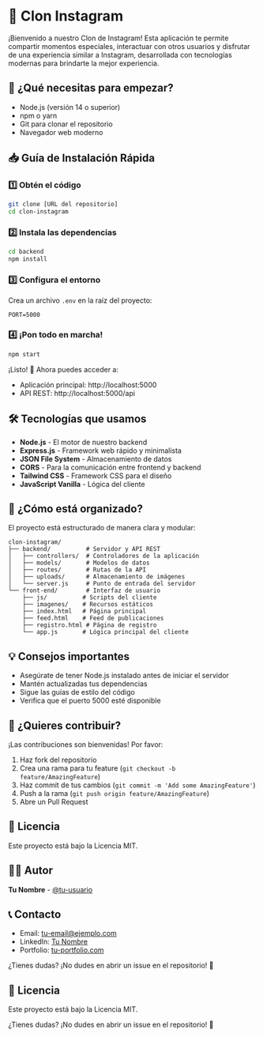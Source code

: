 # 📸 Clon Instagram

¡Bienvenido a nuestro Clon de Instagram! Esta aplicación te permite compartir momentos especiales, interactuar con otros usuarios y disfrutar de una experiencia similar a Instagram, desarrollada con tecnologías modernas para brindarte la mejor experiencia.

## 🚀 ¿Qué necesitas para empezar?
- Node.js (versión 14 o superior)
- npm o yarn
- Git para clonar el repositorio
- Navegador web moderno

## 📥 Guía de Instalación Rápida

### 1️⃣ Obtén el código
```bash
git clone [URL del repositorio]
cd clon-instagram
```

### 2️⃣ Instala las dependencias
```bash
cd backend
npm install
```

### 3️⃣ Configura el entorno
Crea un archivo `.env` en la raíz del proyecto:
```env
PORT=5000
```

### 4️⃣ ¡Pon todo en marcha!
```bash
npm start
```

¡Listo! 🎉 Ahora puedes acceder a:
- Aplicación principal: http://localhost:5000
- API REST: http://localhost:5000/api

## 🛠️ Tecnologías que usamos
- **Node.js** - El motor de nuestro backend
- **Express.js** - Framework web rápido y minimalista
- **JSON File System** - Almacenamiento de datos
- **CORS** - Para la comunicación entre frontend y backend
- **Tailwind CSS** - Framework CSS para el diseño
- **JavaScript Vanilla** - Lógica del cliente

## 📁 ¿Cómo está organizado?
El proyecto está estructurado de manera clara y modular:

```
clon-instagram/
├── backend/          # Servidor y API REST
│   ├── controllers/  # Controladores de la aplicación
│   ├── models/       # Modelos de datos
│   ├── routes/       # Rutas de la API
│   ├── uploads/      # Almacenamiento de imágenes
│   └── server.js     # Punto de entrada del servidor
└── front-end/        # Interfaz de usuario
    ├── js/          # Scripts del cliente
    ├── imagenes/    # Recursos estáticos
    ├── index.html   # Página principal
    ├── feed.html    # Feed de publicaciones
    ├── registro.html # Página de registro
    └── app.js       # Lógica principal del cliente
```

## 💡 Consejos importantes
- Asegúrate de tener Node.js instalado antes de iniciar el servidor
- Mantén actualizadas tus dependencias
- Sigue las guías de estilo del código
- Verifica que el puerto 5000 esté disponible

## 🤝 ¿Quieres contribuir?
¡Las contribuciones son bienvenidas! Por favor:

1. Haz fork del repositorio
2. Crea una rama para tu feature (`git checkout -b feature/AmazingFeature`)
3. Haz commit de tus cambios (`git commit -m 'Add some AmazingFeature'`)
4. Push a la rama (`git push origin feature/AmazingFeature`)
5. Abre un Pull Request

## 📝 Licencia
Este proyecto está bajo la Licencia MIT.

## 👨‍💻 Autor
**Tu Nombre** - [@tu-usuario](https://github.com/tu-usuario)

## 📞 Contacto
- Email: [tu-email@ejemplo.com](mailto:tu-email@ejemplo.com)
- LinkedIn: [Tu Nombre](https://linkedin.com/in/tu-perfil)
- Portfolio: [tu-portfolio.com](https://tu-portfolio.com)

¿Tienes dudas? ¡No dudes en abrir un issue en el repositorio! 🤝

## 📝 Licencia
Este proyecto está bajo la Licencia MIT.

¿Tienes dudas? ¡No dudes en abrir un issue en el repositorio! 🤝
